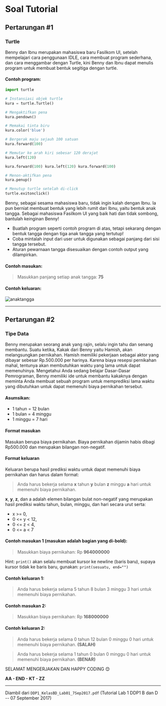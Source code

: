 # Soal Tutorial

## Pertarungan #1
### Turtle

Benny dan Ibnu merupakan mahasiswa baru Fasilkom UI, setelah mempelajari cara
penggunaan IDLE, cara membuat program sederhana, dan cara menggambar dengan
Turtle, kini Benny dan Ibnu dapat menulis program untuk membuat bentuk segitiga
dengan turtle.

#### Contoh program:

```python
import turtle

# Instansiasi objek turtle
kura = turtle.Turtle()

# Mengaktifkan pena
kura.pendown()

# Memakai tinta biru
kura.color('blue')

# Bergerak maju sejauh 100 satuan
kura.forward(100)

# Memutar ke arah kiri sebesar 120 derajat
kura.left(120)

kura.forward(100) kura.left(120) kura.forward(100)

# Menon-aktifkan pena
kura.penup()

# Menutup turtle setelah di-click
turtle.exitonclick()
```

Benny, sebagai sesama mahasiswa baru, tidak ingin kalah dengan Ibnu. Ia pun
berniat membuat bentuk yang lebih rumit dari Ibnu, yaitu bentuk anak tangga.
Sebagai mahasiswa Fasilkom UI yang baik hati dan tidak sombong, bantulah
keinginan Benny!

-   Buatlah program seperti contoh program di atas, tetapi sekarang dengan
    bentuk tangga dengan tiga anak tangga yang tertutup!
-   Coba mintalah input dari user untuk digunakan sebagai panjang dari sisi
    tangga tersebut.
-   Aturan pewarnaan tangga disesuaikan dengan contoh output yang dilampirkan.

#### Contoh masukan:

> Masukkan panjang setiap anak tangga: **75**

#### Contoh keluaran:
![anaktangga](image01.png)

---

## Pertarungan #2
### Tipe Data

Benny merupakan seorang anak yang rajin, selalu ingin tahu dan senang membantu.
Suatu ketika, Kakak dari Benny yaitu Hamish, akan melangsungkan pernikahan.
Hamish memiliki pekerjaan sebagai aktor yang dibayar sebesar Rp.500.000 per
harinya. Karena biaya resepsi pernikahan mahal, tentunya akan membutuhkan waktu
yang lama untuk dapat memenuhinya. Mengetahui Anda sedang belajar Dasar-Dasar
Pemrograman, Benny memiliki ide untuk membantu kakaknya dengan meminta Anda
membuat sebuah program untuk memprediksi lama waktu yang dibutuhkan untuk dapat
memenuhi biaya pernikahan tersebut.

#### Asumsikan:
- 1 tahun = 12 bulan
- 1 bulan = 4 minggu
- 1 minggu = 7 hari

#### Format masukan
Masukan berupa biaya pernikahan. Biaya pernikahan dijamin habis dibagi
Rp500.000 dan merupakan bilangan non-negatif.

#### Format keluaran
Keluaran berupa hasil prediksi waktu untuk dapat memenuhi biaya pernikahan dan
harus dalam format:
> Anda harus bekerja selama **x** tahun **y** bulan **z** minggu **a** hari
untuk memenuhi biaya pernikahan.

**x**, **y**, **z**, dan a adalah elemen bilangan bulat non-negatif yang
merupakan hasil prediksi waktu tahun, bulan, minggu, dan hari secara urut
serta:
-   x >= 0,
-   0 <= y < 12,
-   0 <= z < 4,
-   0 <= a < 7

#### Contoh masukan 1 (masukan adalah bagian yang di-bold):
> Masukkan biaya pernikahan: Rp **964000000**

Hint: `print()` akan selalu membuat kursor ke newline (baris baru), supaya
kursor tidak ke baris baru, gunakan:
`print(sesuatu, end="")`

#### Contoh keluaran 1:
> Anda harus bekerja selama 5 tahun 8 bulan 3 minggu 3 hari untuk memenuhi
biaya pernikahan.

#### Contoh masukan 2:
> Masukkan biaya pernikahan: Rp **168000000**

#### Contoh keluaran 2:

> Anda harus bekerja selama 0 tahun 12 bulan 0 minggu 0 hari untuk memenuhi
biaya pernikahan. **(SALAH)**

> Anda harus bekerja selama 1 tahun 0 bulan 0 minggu 0 hari untuk memenuhi
biaya pernikahan. **(BENAR)**

SELAMAT MENGERJAKAN DAN HAPPY CODING 😊

**AA - END - KT - ZZ**

---

Diambil dari `DDP1_KelasBD_Lab01_7Sep2017.pdf` (Tutorial Lab 1 DDP1 B dan D --
07 September 2017)
